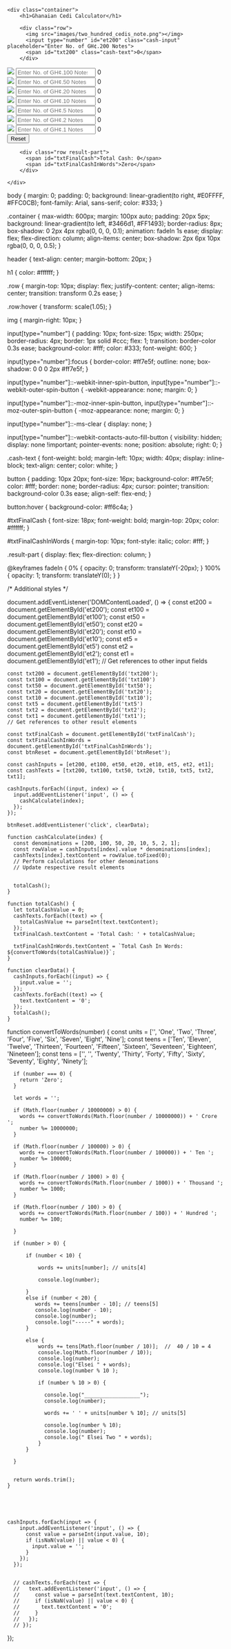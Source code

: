 <!DOCTYPE html>
<html>
<head>
  <title>Ghanaian Cedi Calculator</title>
  <link rel="stylesheet" href="styles.css">
</head>
<body>

    <div class="container">
        <h1>Ghanaian Cedi Calculator</h1>
        
        <div class="row">
          <img src="images/two_hundred_cedis_note.png"></img>
          <input type="number" id="et200" class="cash-input" placeholder="Enter No. of GH¢.200 Notes">
          <span id="txt200" class="cash-text">0</span>
        </div>

<div class="row">
          <img src="images/one_hundred_cedis_note.png"></img>
          <input type="number" id="et100" class="cash-input" placeholder="Enter No. of GH¢.100 Notes">
          <span id="txt100" class="cash-text">0</span>
        </div>

<div class="row">
          <img src="images/fifty_cedis_note.png"></img>
          <input type="number" id="et50" class="cash-input" placeholder="Enter No. of GH¢.50 Notes">
          <span id="txt50" class="cash-text">0</span>
        </div>

<div class="row">
          <img src="images/twenty_cedis_note.png"></img>
          <input type="number" id="et20" class="cash-input" placeholder="Enter No. of GH¢.20 Notes">
          <span id="txt20" class="cash-text">0</span>
        </div>

<div class="row">
          <img src="images/ten_cedis_note.png"></img>
          <input type="number" id="et10" class="cash-input" placeholder="Enter No. of GH¢.10 Notes">
          <span id="txt10" class="cash-text">0</span>
        </div>

<div class="row">
          <img src="images/five_cedis_note.png"></img>
          <input type="number" id="et5" class="cash-input" placeholder="Enter No. of GH¢.5 Notes">
          <span id="txt5" class="cash-text">0</span>
        </div>

<div class="row">
          <img src="images/two_cedis_note.png"></img>
          <input type="number" id="et2" class="cash-input" placeholder="Enter No. of GH¢.2 Notes">
          <span id="txt2" class="cash-text">0</span>
        </div>

<div class="row">
          <img src="images/one_cedis_note.png"></img>
          <input type="number" id="et1" class="cash-input" placeholder="Enter No. of GH¢.1 Notes">
          <span id="txt1" class="cash-text">0</span>
        </div>

<div class="row">
          <button id="btnReset">Reset</button>
        </div>

        <div class="row result-part">
          <span id="txtFinalCash">Total Cash: 0</span>
          <span id="txtFinalCashInWords">Zero</span>
        </div>

    </div>
  
  <script src="script.js"></script>
</body>
</html>



body {
  margin: 0;
  padding: 0;
  background: linear-gradient(to right, #E0FFFF, #FFC0CB);
  font-family: Arial, sans-serif;
  color: #333;
}

.container {
  max-width: 600px;
  margin: 100px auto;
  padding: 20px 5px;
  background: linear-gradient(to left, #3466d1, #FF1493);
  border-radius: 8px;
  box-shadow: 0 2px 4px rgba(0, 0, 0, 0.1);
  animation: fadeIn 1s ease;
  display: flex;
  flex-direction: column;
  align-items: center;
  box-shadow: 2px 6px 10px rgba(0, 0, 0, 0.5);
}

header {
  text-align: center;
  margin-bottom: 20px;
}

h1 {
  color: #ffffff;
}

.row {
  margin-top: 10px;
  display: flex;
  justify-content: center;
  align-items: center;
  transition: transform 0.2s ease;
}

.row:hover {
  transform: scale(1.05);
}


img {
  margin-right: 10px;
}

input[type="number"] {
  padding: 10px;
  font-size: 15px;
  width: 250px;
  border-radius: 4px;
  border: 1px solid #ccc;
  flex: 1;
  transition: border-color 0.3s ease;
  background-color: #fff;
  color: #333;
  font-weight: 600;
}

input[type="number"]:focus {
  border-color: #ff7e5f;
  outline: none;
  box-shadow: 0 0 0 2px #ff7e5f;
}

input[type="number"]::-webkit-inner-spin-button,
input[type="number"]::-webkit-outer-spin-button {
  -webkit-appearance: none;
  margin: 0;
}

input[type="number"]::-moz-inner-spin-button,
input[type="number"]::-moz-outer-spin-button {
  -moz-appearance: none;
  margin: 0;
}

input[type="number"]::-ms-clear {
  display: none;
}

input[type="number"]::-webkit-contacts-auto-fill-button {
  visibility: hidden;
  display: none !important;
  pointer-events: none;
  position: absolute;
  right: 0;
}

.cash-text {
  font-weight: bold;
  margin-left: 10px;
  width: 40px;
  display: inline-block;
  text-align: center;
  color: white;
}

button {
  padding: 10px 20px;
  font-size: 16px;
  background-color: #ff7e5f;
  color: #fff;
  border: none;
  border-radius: 4px;
  cursor: pointer;
  transition: background-color 0.3s ease;
  align-self: flex-end;
}

button:hover {
  background-color: #ff6c4a;
}

#txtFinalCash {
  font-size: 18px;
  font-weight: bold;
  margin-top: 20px;
  color: #ffffff;
}

#txtFinalCashInWords {
  margin-top: 10px;
  font-style: italic;
  color: #fff;
}

.result-part {
  display: flex;
  flex-direction: column;
}

@keyframes fadeIn {
  0% {
    opacity: 0;
    transform: translateY(-20px);
  }
  100% {
    opacity: 1;
    transform: translateY(0);
  }
}

/* Additional styles */


document.addEventListener('DOMContentLoaded', () => {
    const et200 = document.getElementById('et200');
    const et100 = document.getElementById('et100');
    const et50 = document.getElementById('et50');
    const et20 = document.getElementById('et20');
    const et10 = document.getElementById('et10');
    const et5 = document.getElementById('et5')
    const et2 = document.getElementById('et2');
    const et1 = document.getElementById('et1');
    // Get references to other input fields
      
    const txt200 = document.getElementById('txt200');
    const txt100 = document.getElementById('txt100')
    const txt50 = document.getElementById('txt50');
    const txt20 = document.getElementById('txt20');
    const txt10 = document.getElementById('txt10');
    const txt5 = document.getElementById('txt5')
    const txt2 = document.getElementById('txt2');
    const txt1 = document.getElementById('txt1');
    // Get references to other result elements
  
    const txtFinalCash = document.getElementById('txtFinalCash');
    const txtFinalCashInWords = document.getElementById('txtFinalCashInWords');
    const btnReset = document.getElementById('btnReset');
  
    const cashInputs = [et200, et100, et50, et20, et10, et5, et2, et1];
    const cashTexts = [txt200, txt100, txt50, txt20, txt10, txt5, txt2, txt1];
  
    cashInputs.forEach((input, index) => {
      input.addEventListener('input', () => {
        cashCalculate(index);
      });
    });
  
    btnReset.addEventListener('click', clearData);
  
    function cashCalculate(index) {
      const denominations = [200, 100, 50, 20, 10, 5, 2, 1];
      const rowValue = cashInputs[index].value * denominations[index];
      cashTexts[index].textContent = rowValue.toFixed(0);
      // Perform calculations for other denominations
      // Update respective result elements
  

      totalCash();
    }
  
    function totalCash() {
      let totalCashValue = 0;
      cashTexts.forEach((text) => {
        totalCashValue += parseInt(text.textContent);
      });
      txtFinalCash.textContent = 'Total Cash: ' + totalCashValue;

      txtFinalCashInWords.textContent = `Total Cash In Words: ${convertToWords(totalCashValue)}`;
    }
  
    function clearData() {
      cashInputs.forEach((input) => {
        input.value = '';
      });
      cashTexts.forEach((text) => {
        text.textContent = '0';
      });
      totalCash();
    }
  
   function convertToWords(number) {
      const units = ['', 'One', 'Two', 'Three', 'Four', 'Five', 'Six', 'Seven', 'Eight', 'Nine'];
      const teens = ['Ten', 'Eleven', 'Twelve', 'Thirteen', 'Fourteen', 'Fifteen', 'Sixteen', 'Seventeen', 'Eighteen', 'Nineteen'];
      const tens = ['', '', 'Twenty', 'Thirty', 'Forty', 'Fifty', 'Sixty', 'Seventy', 'Eighty', 'Ninety'];
  
      if (number === 0) {
        return 'Zero';
      }
  
      let words = '';
  
      if (Math.floor(number / 10000000) > 0) {
        words += convertToWords(Math.floor(number / 10000000)) + ' Crore ';
        number %= 10000000;
      }
      
      if (Math.floor(number / 100000) > 0) {
        words += convertToWords(Math.floor(number / 100000)) + ' Ten ';
        number %= 100000;
      }

      if (Math.floor(number / 1000) > 0) {
        words += convertToWords(Math.floor(number / 1000)) + ' Thousand ';
        number %= 1000;
      }
  
      if (Math.floor(number / 100) > 0) {
        words += convertToWords(Math.floor(number / 100)) + ' Hundred ';
        number %= 100;
        
      }
  
      if (number > 0) {

          if (number < 10) {

              words += units[number]; // units[4]

              console.log(number);

          }
          else if (number < 20) {
             words += teens[number - 10]; // teens[5]
             console.log(number - 10);
             console.log(number);
             console.log("-----" + words);
          } 

          else {
              words += tens[Math.floor(number / 10)];  //  40 / 10 = 4
              console.log(Math.floor(number / 10));
              console.log(number);
              console.log("Elsei " + words);
              console.log(number % 10 );

              if (number % 10 > 0) {

                console.log("__________________");  
                console.log(number);

                words += ' ' + units[number % 10]; // units[5]

                console.log(number % 10);
                console.log(number);
                console.log(" Elsei Two " + words);
              }
          }

      }
       
  
      return words.trim();
    }
 




    cashInputs.forEach(input => {
        input.addEventListener('input', () => {
          const value = parseInt(input.value, 10);
          if (isNaN(value) || value < 0) {
            input.value = '';
          }
        });
      });
    

      // cashTexts.forEach(text => {
      //   text.addEventListener('input', () => {
      //     const value = parseInt(text.textContent, 10);
      //     if (isNaN(value) || value < 0) {
      //       text.textContent = '0';
      //     }
      //   });
      // });


  });
  
